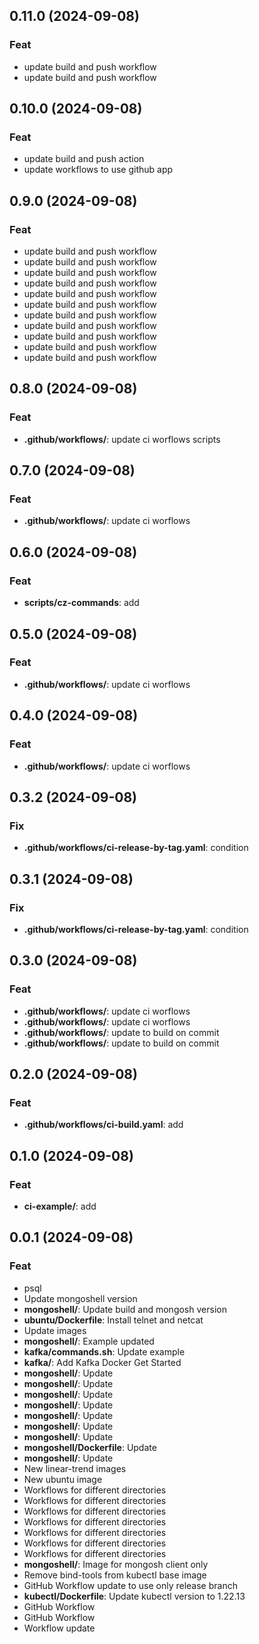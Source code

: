 ## 0.11.0 (2024-09-08)

### Feat

- update build and push workflow
- update build and push workflow

## 0.10.0 (2024-09-08)

### Feat

- update build and push action
- update workflows to use github app

## 0.9.0 (2024-09-08)

### Feat

- update build and push workflow
- update build and push workflow
- update build and push workflow
- update build and push workflow
- update build and push workflow
- update build and push workflow
- update build and push workflow
- update build and push workflow
- update build and push workflow
- update build and push workflow
- update build and push workflow

## 0.8.0 (2024-09-08)

### Feat

- **.github/workflows/**: update ci worflows scripts

## 0.7.0 (2024-09-08)

### Feat

- **.github/workflows/**: update ci worflows

## 0.6.0 (2024-09-08)

### Feat

- **scripts/cz-commands**: add

## 0.5.0 (2024-09-08)

### Feat

- **.github/workflows/**: update ci worflows

## 0.4.0 (2024-09-08)

### Feat

- **.github/workflows/**: update ci worflows

## 0.3.2 (2024-09-08)

### Fix

- **.github/workflows/ci-release-by-tag.yaml**: condition

## 0.3.1 (2024-09-08)

### Fix

- **.github/workflows/ci-release-by-tag.yaml**: condition

## 0.3.0 (2024-09-08)

### Feat

- **.github/workflows/**: update ci worflows
- **.github/workflows/**: update ci worflows
- **.github/workflows/**: update to build on commit
- **.github/workflows/**: update to build on commit

## 0.2.0 (2024-09-08)

### Feat

- **.github/workflows/ci-build.yaml**: add

## 0.1.0 (2024-09-08)

### Feat

- **ci-example/**: add

## 0.0.1 (2024-09-08)

### Feat

- psql
- Update mongoshell version
- **mongoshell/**: Update build and mongosh version
- **ubuntu/Dockerfile**: Install telnet and netcat
- Update images
- **mongoshell/**: Example updated
- **kafka/commands.sh**: Update example
- **kafka/**: Add Kafka Docker Get Started
- **mongoshell/**: Update
- **mongoshell/**: Update
- **mongoshell/**: Update
- **mongoshell/**: Update
- **mongoshell/**: Update
- **mongoshell/**: Update
- **mongoshell/**: Update
- **mongoshell/Dockerfile**: Update
- **mongoshell/**: Update
- New linear-trend images
- New ubuntu image
- Workflows for different directories
- Workflows for different directories
- Workflows for different directories
- Workflows for different directories
- Workflows for different directories
- Workflows for different directories
- Workflows for different directories
- **mongoshell/**: Image for mongosh client only
- Remove bind-tools from kubectl base image
- GitHub Workflow update to use only release branch
- **kubectl/Dockerfile**: Update kubectl version to 1.22.13
- GitHub Workflow
- GitHub Workflow
- Workflow update
